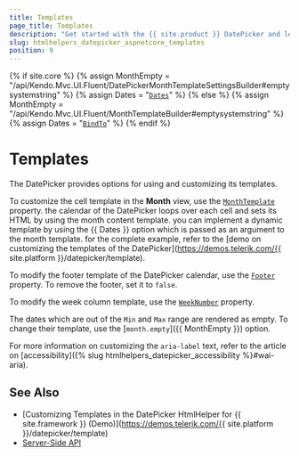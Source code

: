 ```yaml
---
title: Templates
page_title: Templates
description: "Get started with the {{ site.product }} DatePicker and learn how to customize its templates."
slug: htmlhelpers_datepicker_aspnetcore_templates
position: 9
---
```

{% if site.core %}
    {% assign MonthEmpty = "/api/Kendo.Mvc.UI.Fluent/DatePickerMonthTemplateSettingsBuilder#emptysystemstring" %}
    {% assign Dates = "[`Dates`](/api/kendo.mvc.ui.fluent/datepickerbuilder#datessystemdatetime)" %}
{% else %}
    {% assign MonthEmpty = "/api/Kendo.Mvc.UI.Fluent/MonthTemplateBuilder#emptysystemstring" %}
    {% assign Dates = "[`BindTo`](/api/kendo.mvc.ui.fluent/datepickerbuilder#bindtosystemcollectionsgenericlistsystemdatetime)" %}
{% endif %}

# Templates

The DatePicker provides options for using and customizing its templates.  

To customize the cell template in the **Month** view, use the [`MonthTemplate`](/api/kendo.mvc.ui.fluent/datepickerbuilder#monthtemplatesystemstring) property. the calendar of the DatePicker loops over each cell and sets its HTML by using the month content template. you can implement a dynamic template by using the {{ Dates }} option which is passed as an argument to the month template. for the complete example, refer to the [demo on customizing the templates of the DatePicker](https://demos.telerik.com/{{ site.platform }}/datepicker/template).

To modify the footer template of the DatePicker calendar, use the [`Footer`](/api/kendo.mvc.ui.fluent/datepickerbuilder#footersystemstring) property. To remove the footer, set it to `false`.

To modify the week column template, use the [`WeekNumber`](/api/kendo.mvc.ui.fluent/datepickerbuilder#weeknumbersystemboolean) property.

The dates which are out of the `Min` and `Max` range are rendered as empty. To change their template, use the [`month.empty`]({{ MonthEmpty }}) option.

For more information on customizing the `aria-label` text, refer to the article on [accessibility]({% slug htmlhelpers_datepicker_accessibility %}#wai-aria).

## See Also

* [Customizing Templates in the DatePicker HtmlHelper for {{ site.framework }} (Demo)](https://demos.telerik.com/{{ site.platform }}/datepicker/template)
* [Server-Side API](/api/datepicker)
